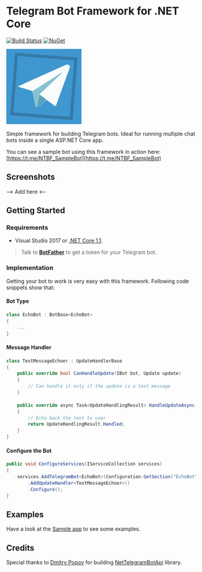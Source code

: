 ﻿# Telegram Bot Framework for .NET Core

[![Build Status](https://travis-ci.org/pouladpld/NetTelegram.Bot.Framework.svg?branch=master)](https://travis-ci.org/pouladpld/NetTelegram.Bot.Framework)
[![NuGet](https://img.shields.io/nuget/v/NetTelegram.Bot.Framework.svg)](https://www.nuget.org/packages/NetTelegram.Bot.Framework)

<img src="./docs/icon.png" alt="Telegram Bot Framework Logo" width=200 height=200 />

Simple framework for building Telegram bots. Ideal for running multiple chat bots inside a single ASP.NET Core app.

You can see a sample bot using this framework in action here: [https://t.me/NTBF_SampleBot](https://t.me/NTBF_SampleBot)

## Screenshots

--> Add here <--

## Getting Started

### Requirements

- Visual Studio 2017 or [.NET Core 1.1](https://www.microsoft.com/net/download/core#/current).

> Talk to **[BotFather](http://t.me/botfather)** to get a token for your Telegram bot.

### Implementation

Getting your bot to work is very easy with this framework. Following code snippets show that:

#### Bot Type

```c#
class EchoBot : BotBase<EchoBot>
{
    ...
}
```

#### Message Handler

```c#
class TextMessageEchoer : UpdateHandlerBase
{
    public override bool CanHandleUpdate(IBot bot, Update update)
    {
        // Can handle it only if the update is a text message
    }

    public override async Task<UpdateHandlingResult> HandleUpdateAsync(IBot bot, Update update)
    {
        // Echo back the text to user
        return UpdateHandlingResult.Handled;
    }
}
```

#### Configure the Bot

```c#
public void ConfigureServices(IServiceCollection services)
{
    services.AddTelegramBot<EchoBot>(Configuration.GetSection("EchoBot"))
        .AddUpdateHandler<TextMessageEchoer>()
        .Configure();
}
```

## Examples

Have a look at the [Sample app](./src/NetTelegramBot.Sample/) to see some examples.

## Credits

Special thanks to [Dmitry Popov](https://github.com/justdmitry) for building [NetTelegramBotApi](https://github.com/justdmitry/NetTelegramBotApi) library.
